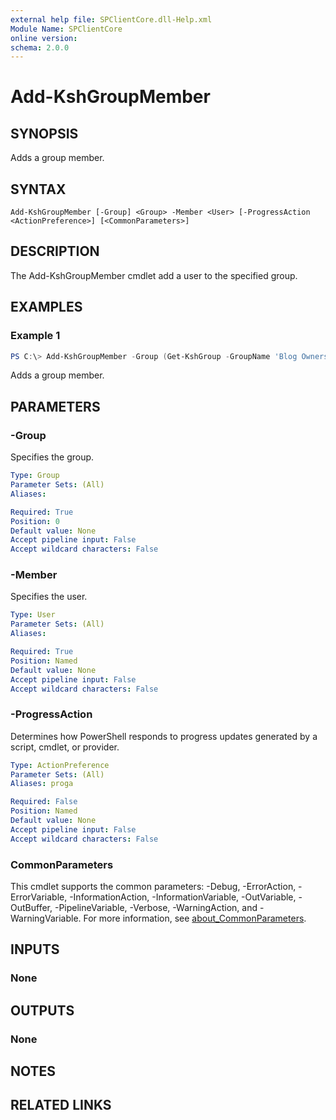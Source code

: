 ```yaml
---
external help file: SPClientCore.dll-Help.xml
Module Name: SPClientCore
online version:
schema: 2.0.0
---
```


# Add-KshGroupMember

## SYNOPSIS
Adds a group member.

## SYNTAX

```
Add-KshGroupMember [-Group] <Group> -Member <User> [-ProgressAction <ActionPreference>] [<CommonParameters>]
```

## DESCRIPTION
The Add-KshGroupMember cmdlet add a user to the specified group.

## EXAMPLES

### Example 1
```powershell
PS C:\> Add-KshGroupMember -Group (Get-KshGroup -GroupName 'Blog Owners') -Member (Get-KshUser -UserName 'i:0#.f|membership|admin@example.onmicrosoft.com')
```

Adds a group member.

## PARAMETERS

### -Group
Specifies the group.

```yaml
Type: Group
Parameter Sets: (All)
Aliases:

Required: True
Position: 0
Default value: None
Accept pipeline input: False
Accept wildcard characters: False
```

### -Member
Specifies the user.

```yaml
Type: User
Parameter Sets: (All)
Aliases:

Required: True
Position: Named
Default value: None
Accept pipeline input: False
Accept wildcard characters: False
```

### -ProgressAction
Determines how PowerShell responds to progress updates generated by a script, cmdlet, or provider.

```yaml
Type: ActionPreference
Parameter Sets: (All)
Aliases: proga

Required: False
Position: Named
Default value: None
Accept pipeline input: False
Accept wildcard characters: False
```

### CommonParameters
This cmdlet supports the common parameters: -Debug, -ErrorAction, -ErrorVariable, -InformationAction, -InformationVariable, -OutVariable, -OutBuffer, -PipelineVariable, -Verbose, -WarningAction, and -WarningVariable. For more information, see [about_CommonParameters](http://go.microsoft.com/fwlink/?LinkID=113216).

## INPUTS

### None

## OUTPUTS

### None

## NOTES

## RELATED LINKS

